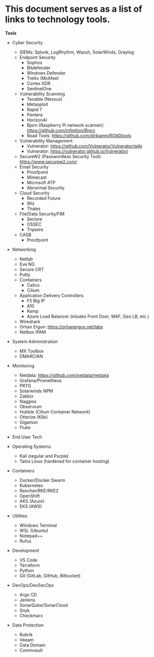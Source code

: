 # This document serves as a list of links to technology tools. #


**Tools**

* Cyber Security
    * SIEMs: Splunk, LogRhythm, Wazuh, SolarWinds, Graylog
    * Endpoint Security
        * Sophos
        * Bitdefender
        * Windows Defender
        * Trellix (McAfee)
        * Cortex XDR
        * SentinelOne
    * Vulnerability Scanning
        * Tenable (Nessus)
        * Metasploit
        * Rapid 7
        * Pentera
        * HorizonAI
        * Bjorn (Raspberry Pi network scanner): https://github.com/infinition/Bjorn
        * Road Tools: https://github.com/dirkjanm/ROADtools
    * Vulnerability Management 
        * Vulnerator: https://github.com/Vulnerator/Vulnerator/wiki
        * Vulnerator: https://vulnerator.github.io/Vulnerator/
    * SecureW2 (Passwordless Security Tool): https://www.securew2.com/
    * Email Security
        * Proofpoint
        * Mimecast
        * Microsoft ATP
        * Abnormal Security
    * Cloud Security
        * Recorded Future
        * Wiz
        * Thales
    * File/Data Security/FIM
        * Seclore
        * OSSEC
        * Tripwire
    * CASB
        * Proofpoint



* Networking
    * Netlab
    * Eve NG
    * Secure CRT
    * Putty
    * Containers
        * Calico
        * Cilium
    * Application Delivery Controllers
        * F5 Big IP
        * A10
        * Kemp
        * Azure Load Balancer (inludes Front Door, WAF, Geo LB, etc.)
    * Wireshark
    * Orhan Ergun: https://orhanergun.net/labs
    * Netbox IPAM


* System Administration
    * MX Toolbox
    * DMARCIAN


* Monitoring
    * Netdata: https://github.com/netdata/netdata
    * Grafana/Prometheus
    * PRTG
    * Solarwinds NPM
    * Zabbix
    * Naggios
    * Observium
    * Hubble (Cilium Container Network)
    * Otterize (K8s)
    * Gigamon
    * Fluke


* End User Tech


* Operating Systems
    * Kali (regular and Purple)
    * Talos Linux (hardened for container hosting)


* Containers
    * Docker/Docker Swarm
    * Kubernetes
    * Rancher/RKE/RKE2
    * OpenShift
    * AKS (Azure)
    * EKS (AWS)


* Utilities
    * Windows Terminal
    * WSL (Ubuntu)
    * Notepad++
    * Rufus


* Development
    * VS Code
    * Terraform
    * Python
    * Git (GitLab, GitHub, Bitbucket)

* DevOps/DevSecOps
    * Argo CD
    * Jenkins
    * SonarQube/SonarCloud
    * Snyk
    * Checkmarx


* Data Protection
    * Rubrik
    * Veeam
    * Data Domain
    * Commvault
